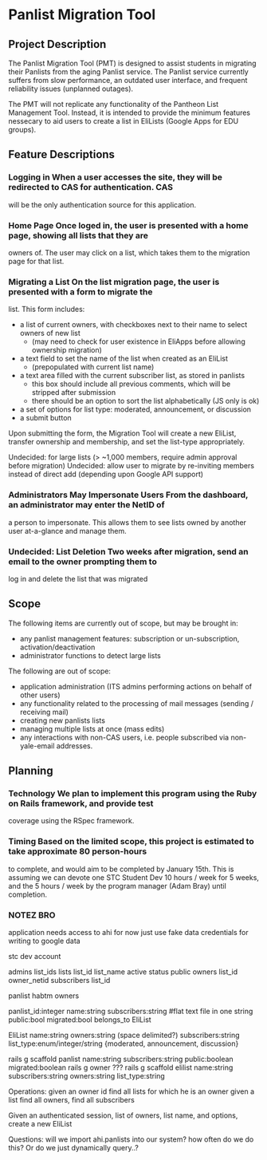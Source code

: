 # Panlist Migration Tool

## Project Description

The Panlist Migration Tool (PMT) is designed to assist students in migrating their Panlists from the
aging Panlist service. The Panlist service currently suffers from slow performance, an outdated user
interface, and frequent reliability issues (unplanned outages).

The PMT will not replicate any functionality of the Pantheon List Management Tool. Instead, it is
intended to provide the minimum features nessecary to aid users to create a list in EliLists (Google
Apps for EDU groups). 

## Feature Descriptions

### Logging in When a user accesses the site, they will be redirected to CAS for authentication. CAS
will be the only authentication source for this application.

### Home Page Once loged in, the user is presented with a home page, showing all lists that they are
owners of. The user may click on a list, which takes them to the migration page for that list.

### Migrating a List On the list migration page, the user is presented with a form to migrate the
list. This form includes:

* a list of current owners, with checkboxes next to their name to select owners of new list
  * (may need to check for user existence in EliApps before allowing ownership migration)
* a text field to set the name of the list when created as an EliList
  * (prepopulated with current list name)
* a text area filled with the current subscriber list, as stored in panlists
  * this box should include all previous comments, which will be stripped after submission
  * there should be an option to sort the list alphabetically (JS only is ok)
* a set of options for list type: moderated, announcement, or discussion
* a submit button

Upon submitting the form, the Migration Tool will create a new EliList, transfer ownership and
membership, and set the list-type appropriately.

Undecided: for large lists (> ~1,000 members, require admin approval before migration)
Undecided: allow user to migrate by re-inviting members instead of direct add (depending upon Google API
support)

### Administrators May Impersonate Users From the dashboard, an administrator may enter the NetID of
a person to impersonate. This allows them to see lists owned by another user at-a-glance and manage
them.

### Undecided: List Deletion Two weeks after migration, send an email to the owner prompting them to
log in and delete the list that was migrated

## Scope

The following items are currently out of scope, but may be brought in:
* any panlist management features: subscription or un-subscription, activation/deactivation
* administrator functions to detect large lists

The following are out of scope:
* application administration (ITS admins performing actions on behalf of other users)
* any functionality related to the processing of mail messages (sending / receiving mail)
* creating new panlists lists
* managing multiple lists at once (mass edits)
* any interactions with non-CAS users, i.e. people subscribed via non-yale-email addresses.

## Planning

### Technology We plan to implement this program using the Ruby on Rails framework, and provide test
coverage using the RSpec framework.

### Timing Based on the limited scope, this project is estimated to take approximate 80 person-hours
to complete, and would aim to be completed by January 15th. This is assuming we can devote one STC
Student Dev 10 hours / week for 5 weeks, and the 5 hours / week by the program manager (Adam Bray)
until completion.



### NOTEZ BRO 
  application needs access to ahi
    for now just use fake data
  credentials for writing to google data

  stc dev account


  admins
  list_ids
  lists
    list_id
    list_name
    active
    status
    public
  owners
    list_id
    owner_netid
  subscribers
    list_id


panlist
  habtm owners

  panlist_id:integer
  name:string
  subscribers:string #flat text file in one string
  public:bool
  migrated:bool
  belongs_to EliList

EliList
  name:string
  owners:string (space delimited?)
  subscribers:string
  list_type:enum/integer/string {moderated, announcement, discussion}

rails g scaffold panlist name:string subscribers:string public:boolean migrated:boolean 
rails g owner ???
rails g scaffold elilist name:string subscribers:string owners:string list_type:string








Operations:
  given an owner id
      find all lists for which he is an owner
  given a list
      find all owners, find all subscribers

  Given an authenticated session, list of owners, list name, and options, 
      create a new EliList
    

Questions: will we import ahi.panlists into our system? how often do we do this? Or do we just dynamically query..?






